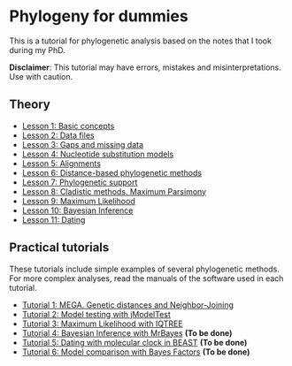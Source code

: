 # Phylogeny for dummies

This is a tutorial for phylogenetic analysis based on the notes that I took during my PhD. 

**Disclaimer**: This tutorial may have errors, mistakes and misinterpretations. Use with caution.

## Theory

- [Lesson 1: Basic concepts](https://github.com/atanvardo/Phylo-Tutorial/blob/main/01-Basic%20conceps.md)
- [Lesson 2: Data files](https://github.com/atanvardo/Phylo-Tutorial/blob/main/02-Data%20files.md)
- [Lesson 3: Gaps and missing data](https://github.com/atanvardo/Phylo-Tutorial/blob/main/03-Gaps.md)
- [Lesson 4: Nucleotide substitution models](https://github.com/atanvardo/Phylo-Tutorial/blob/main/04-Nucleotide%20substitution%20models.md)
- [Lesson 5: Alignments](https://github.com/atanvardo/Phylo-Tutorial/blob/main/05-Alignments.md)
- [Lesson 6: Distance-based phylogenetic methods](https://github.com/atanvardo/Phylo-Tutorial/blob/main/06-Distance%20methods.md)
- [Lesson 7: Phylogenetic support](https://github.com/atanvardo/Phylo-Tutorial/blob/main/07-Support.md)
- [Lesson 8: Cladistic methods. Maximum Parsimony](https://github.com/atanvardo/Phylo-Tutorial/blob/main/08-Parsimony.md)
- [Lesson 9: Maximum Likelihood](https://github.com/atanvardo/Phylo-Tutorial/blob/main/09-Maximum%20Likelihood.md)
- [Lesson 10: Bayesian Inference](https://github.com/atanvardo/Phylo-Tutorial/blob/main/10-Bayesian%20inference.md)
- [Lesson 11: Dating](https://github.com/atanvardo/Phylo-Tutorial/blob/main/11-Dating.md)

## Practical tutorials

These tutorials include simple examples of several phylogenetic methods. For more complex analyses, read the manuals of the software used in each tutorial.

- [Tutorial 1: MEGA. Genetic distances and Neighbor-Joining](https://github.com/atanvardo/Phylo-Tutorial/blob/main/T01-MEGA.md)
- [Tutorial 2: Model testing with jModelTest](https://github.com/atanvardo/Phylo-Tutorial/blob/main/T02-jModeltest.md)
- [Tutorial 3: Maximum Likelihood with IQTREE](https://github.com/atanvardo/Phylo-Tutorial/blob/main/T03-IQTREE.md)
- [Tutorial 4: Bayesian Inference with MrBayes](https://github.com/atanvardo/Phylo-Tutorial/blob/main/T04-MrBayes.md) **(To be done)**
- [Tutorial 5: Dating with molecular clock in BEAST](https://github.com/atanvardo/Phylo-Tutorial/blob/main/T05-BEAST.md) **(To be done)**
- [Tutorial 6: Model comparison with Bayes Factors](https://github.com/atanvardo/Phylo-Tutorial/blob/main/T06-Bayes%20factors.md) **(To be done)**

